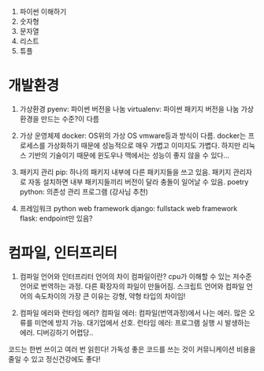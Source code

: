 1. 파이썬 이해하기
2. 숫자형
3. 문자열
4. 리스트
5. 튜플

# 개발환경

1. 가상환경
pyenv: 파이썬 버전을 나눔
virtualenv: 파이썬 패키지 버전을 나눔
가상환경을 만드는 수준?이 다름

2. 가상 운영체제
docker: OS위의 가상 OS
vmware등과 방식이 다름. 
docker는 프로세스를 가상화하기 때문에 성능적으로 매우 가볍고 이미지도 가볍다. 하지만 리눅스 기반의 기술이기 때문에 윈도우나 맥에서는 성능이 좋지 않을 수 있다...

3. 패키지 관리
pip: 하나의 패키지 내부에 다른 패키지들을 쓰고 있음.
패키지 관리자로 자동 설치하면 내부 패키지들끼리 버전이 달라 충돌이 일어날 수 있음.
poetry python: 의존성 관리 프로그램 (강사님 추천)

4. 프레임워크
python web framework
django: fullstack web framework
flask: endpoint만 있음?

# 컴파일, 인터프리터

1. 컴파일 언어와 인터프리터 언어의 차이
컴파일이란? cpu가 이해할 수 있는 저수준 언어로 번역하는 과정. 다른 확장자의 파일이 만들어짐.
스크립트 언어와 컴파일 언어의 속도차이의 가장 큰 이유는 강형, 약형 타입의 차이임!

2. 컴파일 에러와 런타임 에러?
컴파일 에러: 컴파일(번역과정)에서 나는 에러. 많은 오류를 미연에 방지 가능. 대기업에서 선호.
런타임 에러: 프로그램 실행 시 발생하는 에러. 디버깅하기 어렵당..

코드는 한번 쓰이고 여러 번 읽힌다!
가독성 좋은 코드를 쓰는 것이 커뮤니케이션 비용을 줄일 수 있고 정신건강에도 좋다!




